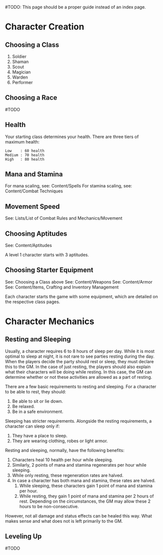 #TODO: This page should be a proper guide instead of an index page.

# Character Creation
## Choosing a Class
1. Soldier
2. Shaman
3. Scout
4. Magician
5. Warden
6. Performer

## Choosing a Race
#TODO

## Health
Your starting class determines your health. There are three tiers of maximum health:
```health_table
Low    : 60 health
Medium : 70 health
High   : 80 health
```

## Mana and Stamina
For mana scaling, see: Content/Spells 
For stamina scaling, see: Content/Combat Techniques 

## Movement Speed
See: Lists/List of Combat Rules and Mechanics/Movement

## Choosing Aptitudes
See: Content/Aptitudes

A level 1 character starts with 3 aptitudes.

## Choosing Starter Equipment
See: Choosing a Class above
See: Content/Weapons
See: Content/Armor
See: Content/Items, Crafting and Inventory Management

Each character starts the game with some equipment, which are detailed on the respective class pages.

# Character Mechanics
## Resting and Sleeping
Usually, a character requires 6 to 8 hours of sleep per day. While it is most optimal to sleep at night, it is not rare to see parties resting during the day. When the players decide the party should rest or sleep, they must declare this to the GM. In the case of just resting, the players should also explain what their characters will be doing while resting. In this case, the GM can determine whether or not these activities are allowed as a part of resting.

There are a few basic requirements to resting and sleeping. For a character to be able to rest, they should:
1. Be able to sit or lie down. 
2. Be relaxed.
3. Be in a safe environment.

Sleeping has stricter requirements. Alongside the resting requirements, a character can sleep only if:
1. They have a place to sleep.
2. They are wearing clothing, robes or light armor.

Resting and sleeping, normally, have the following benefits:
1. Characters heal 10 health per hour while sleeping.
2. Similarly, 2 points of mana and stamina regenerates per hour while sleeping.
3. While only resting, these regeneration rates are halved.
4. In case a character has both mana and stamina, these rates are halved.
	1. While sleeping, these characters gain 1 point of mana and stamina per hour.
	2. While resting, they gain 1 point of mana and stamina per 2 hours of rest. Depending on the circumstances, the GM may allow these 2 hours to be non-consecutive.

However, not all damage and status effects can be healed this way. What makes sense and what does not is left primarily to the GM.

## Leveling Up
#TODO 

